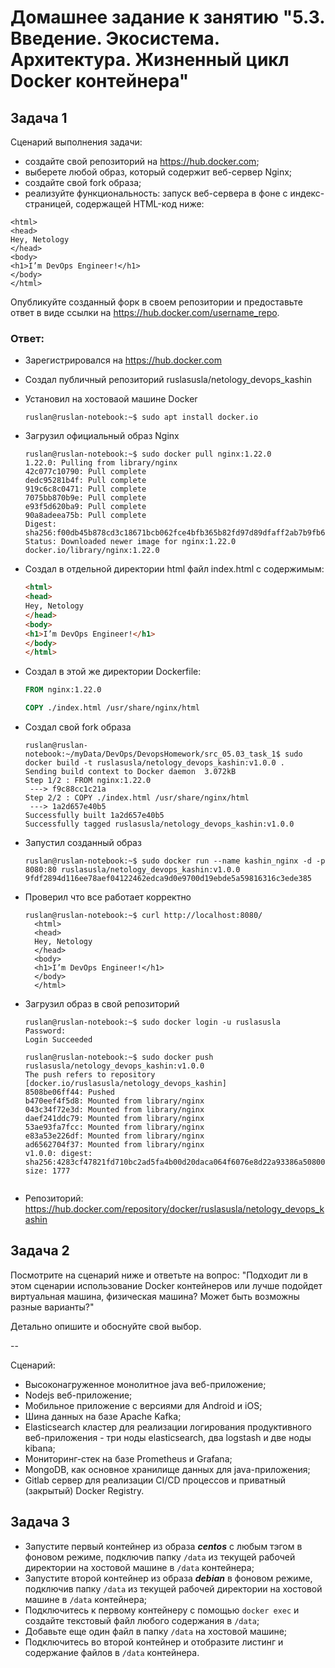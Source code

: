 # Домашнее задание к занятию "5.3. Введение. Экосистема. Архитектура. Жизненный цикл Docker контейнера"

## Задача 1

Сценарий выполнения задачи:

- создайте свой репозиторий на https://hub.docker.com;
- выберете любой образ, который содержит веб-сервер Nginx;
- создайте свой fork образа;
- реализуйте функциональность:
запуск веб-сервера в фоне с индекс-страницей, содержащей HTML-код ниже:
```
<html>
<head>
Hey, Netology
</head>
<body>
<h1>I’m DevOps Engineer!</h1>
</body>
</html>
```
Опубликуйте созданный форк в своем репозитории и предоставьте ответ в виде ссылки на https://hub.docker.com/username_repo.

### Ответ:
- Зарегистрировался на https://hub.docker.com
- Создал публичный репозиторий ruslasusla/netology_devops_kashin
- Установил на хостоваой машине Docker
  ```
  ruslan@ruslan-notebook:~$ sudo apt install docker.io
  ```
- Загрузил официальный образ Nginx
  ```shell
  ruslan@ruslan-notebook:~$ sudo docker pull nginx:1.22.0
  1.22.0: Pulling from library/nginx
  42c077c10790: Pull complete 
  dedc95281b4f: Pull complete 
  919c6c8c0471: Pull complete 
  7075bb870b9e: Pull complete 
  e93f5d620ba9: Pull complete 
  90a8adeea75b: Pull complete 
  Digest: sha256:f00db45b878cd3c18671bcb062fce4bfb365b82fd97d89dfaff2ab7b9fb66b80
  Status: Downloaded newer image for nginx:1.22.0
  docker.io/library/nginx:1.22.0
  ```
- Создал в отдельной директории html файл index.html с содержимым:
  ```html
  <html>
  <head>
  Hey, Netology
  </head>
  <body>
  <h1>I’m DevOps Engineer!</h1>
  </body>
  </html>
  ```
- Создал в этой же директории Dockerfile:
  ```dockerfile
  FROM nginx:1.22.0
  
  COPY ./index.html /usr/share/nginx/html
  ```
- Создал свой fork образа
  ```shell
  ruslan@ruslan-notebook:~/myData/DevOps/DevopsHomework/src_05.03_task_1$ sudo docker build -t ruslasusla/netology_devops_kashin:v1.0.0 .
  Sending build context to Docker daemon  3.072kB
  Step 1/2 : FROM nginx:1.22.0
   ---> f9c88cc1c21a
  Step 2/2 : COPY ./index.html /usr/share/nginx/html
   ---> 1a2d657e40b5
  Successfully built 1a2d657e40b5
  Successfully tagged ruslasusla/netology_devops_kashin:v1.0.0
  ```
- Запустил созданный образ
  ```shell
  ruslan@ruslan-notebook:~$ sudo docker run --name kashin_nginx -d -p 8080:80 ruslasusla/netology_devops_kashin:v1.0.0
  9fdf2894d116ee78aef04122462edca9d0e9700d19ebde5a59816316c3ede385
  ```
- Проверил что все работает корректно
  ```shell
  ruslan@ruslan-notebook:~$ curl http://localhost:8080/
    <html>
    <head>
    Hey, Netology
    </head>
    <body>
    <h1>I’m DevOps Engineer!</h1>
    </body>
    </html>
  ```
- Загрузил образ в свой репозиторий
  ```shell
  ruslan@ruslan-notebook:~$ sudo docker login -u ruslasusla
  Password: 
  Login Succeeded
  
  ruslan@ruslan-notebook:~$ sudo docker push ruslasusla/netology_devops_kashin:v1.0.0
  The push refers to repository [docker.io/ruslasusla/netology_devops_kashin]
  8508be06ff44: Pushed 
  b470eef4f5d8: Mounted from library/nginx 
  043c34f72e3d: Mounted from library/nginx 
  daef241ddc79: Mounted from library/nginx 
  53ae93fa7fcc: Mounted from library/nginx 
  e83a53e226df: Mounted from library/nginx 
  ad6562704f37: Mounted from library/nginx 
  v1.0.0: digest: sha256:4283cf47821fd710bc2ad5fa4b00d20daca064f6076e8d22a93386a5080053bd size: 1777
   
  ```

- Репозиторий: <https://hub.docker.com/repository/docker/ruslasusla/netology_devops_kashin>


## Задача 2

Посмотрите на сценарий ниже и ответьте на вопрос:
"Подходит ли в этом сценарии использование Docker контейнеров или лучше подойдет виртуальная машина, физическая машина? Может быть возможны разные варианты?"

Детально опишите и обоснуйте свой выбор.

--

Сценарий:

- Высоконагруженное монолитное java веб-приложение;
- Nodejs веб-приложение;
- Мобильное приложение c версиями для Android и iOS;
- Шина данных на базе Apache Kafka;
- Elasticsearch кластер для реализации логирования продуктивного веб-приложения - три ноды elasticsearch, два logstash и две ноды kibana;
- Мониторинг-стек на базе Prometheus и Grafana;
- MongoDB, как основное хранилище данных для java-приложения;
- Gitlab сервер для реализации CI/CD процессов и приватный (закрытый) Docker Registry.

## Задача 3

- Запустите первый контейнер из образа ***centos*** c любым тэгом в фоновом режиме, подключив папку ```/data``` из текущей рабочей директории на хостовой машине в ```/data``` контейнера;
- Запустите второй контейнер из образа ***debian*** в фоновом режиме, подключив папку ```/data``` из текущей рабочей директории на хостовой машине в ```/data``` контейнера;
- Подключитесь к первому контейнеру с помощью ```docker exec``` и создайте текстовый файл любого содержания в ```/data```;
- Добавьте еще один файл в папку ```/data``` на хостовой машине;
- Подключитесь во второй контейнер и отобразите листинг и содержание файлов в ```/data``` контейнера.
